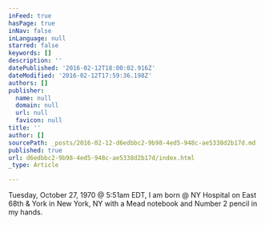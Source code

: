 ```yaml
---
inFeed: true
hasPage: true
inNav: false
inLanguage: null
starred: false
keywords: []
description: ''
datePublished: '2016-02-12T18:00:02.916Z'
dateModified: '2016-02-12T17:59:36.198Z'
authors: []
publisher:
  name: null
  domain: null
  url: null
  favicon: null
title: ''
author: []
sourcePath: _posts/2016-02-12-d6edbbc2-9b98-4ed5-948c-ae5338d2b17d.md
published: true
url: d6edbbc2-9b98-4ed5-948c-ae5338d2b17d/index.html
_type: Article

---
```

Tuesday, October 27, 1970 @ 5:51am EDT, I am born @ NY Hospital on East 68th & York in New York, NY with a Mead notebook and Number 2 pencil in my hands.